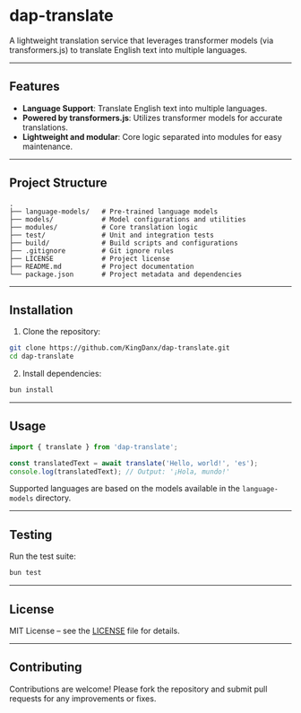 # dap-translate

A lightweight translation service that leverages transformer models (via transformers.js) to translate English text into multiple languages.

---

## Features

- **Language Support**: Translate English text into multiple languages.
- **Powered by transformers.js**: Utilizes transformer models for accurate translations.
- **Lightweight and modular**: Core logic separated into modules for easy maintenance.

---

## Project Structure

```
.
├── language-models/   # Pre-trained language models
├── models/            # Model configurations and utilities
├── modules/           # Core translation logic
├── test/              # Unit and integration tests
├── build/             # Build scripts and configurations
├── .gitignore         # Git ignore rules
├── LICENSE            # Project license
├── README.md          # Project documentation
└── package.json       # Project metadata and dependencies
```

---

## Installation

1. Clone the repository:

```bash
git clone https://github.com/KingDanx/dap-translate.git
cd dap-translate
```

2. Install dependencies:

```bash
bun install
```

---

## Usage

```javascript
import { translate } from 'dap-translate';

const translatedText = await translate('Hello, world!', 'es');
console.log(translatedText); // Output: '¡Hola, mundo!'
```

Supported languages are based on the models available in the `language-models` directory.

---

## Testing

Run the test suite:

```bash
bun test
```

---

## License

MIT License – see the [LICENSE](LICENSE) file for details.

---

## Contributing

Contributions are welcome! Please fork the repository and submit pull requests for any improvements or fixes.
